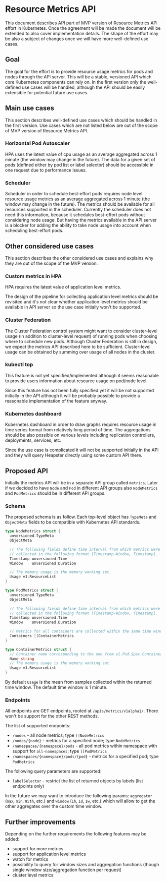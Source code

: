 # Resource Metrics API

This document describes API part of MVP version of Resource Metrics API effort in Kubernetes. Once the agreement will be made the document will be extended to also cover implementation details. The shape of the effort may be also a subject of changes once we will have more well-defined use cases.

## Goal

The goal for the effort is to provide resource usage metrics for pods and nodes through the API server. This will be a stable, versioned API which core Kubernetes components can rely on. In the first version only the well-defined use cases will be handled, although the API should be easily extensible for potential future use cases.

## Main use cases

This section describes well-defined use cases which should be handled in the first version. Use cases which are not listed below are out of the scope of MVP version of Resource Metrics API.

### Horizontal Pod Autoscaler

HPA uses the latest value of cpu usage as an average aggregated across 1 minute (the window may change in the future). The data for a given set of pods (defined either by pod list or label selector) should be accessible in one request due to performance issues.

### Scheduler

Scheduler in order to schedule best-effort pods requires node level resource usage metrics as an average aggregated across 1 minute (the window may change in the future). The metrics should be available for all resources supported in the scheduler. Currently the scheduler does not need this information, because it schedules best-effort pods without considering node usage. But having the metrics available in the API server is a blocker for adding the ability to take node usage into account when scheduling best-effort pods.

## Other considered use cases

This section describes the other considered use cases and explains why they are out of the scope of the MVP version.

### Custom metrics in HPA

HPA requires the latest value of application level metrics.

The design of the pipeline for collecting application level metrics should be revisited and it's not clear whether application level metrics should be available in API server so the use case initially won't be supported.

### Cluster Federation

The Cluster Federation control system might want to consider cluster-level usage (in addition to cluster-level request) of running pods when choosing where to schedule new pods. Although Cluster Federation is still in design, we expect the metrics API described here to be sufficient. Cluster-level usage can be obtained by summing over usage of all nodes in the cluster.

### kubectl top

This feature is not yet specified/implemented although it seems reasonable to provide users information about resource usage on pod/node level.

Since this feature has not been fully specified yet it will be not supported initially in the API although it will be probably possible to provide a reasonable implementation of the feature anyway.

### Kubernetes dashboard

Kubernetes dashboard in order to draw graphs requires resource usage in time series format from relatively long period of time. The aggregations should be also possible on various levels including replication controllers, deployments, services, etc.

Since the use case is complicated it will not be supported initially in the API and they will query Heapster directly using some custom API there.

## Proposed API

Initially the metrics API will be in a separate API group called `metrics`. Later if we decided to have `Node` and `Pod` in different API groups also `NodeMetrics` and `PodMetrics` should be in different API groups.

### Schema

The proposed schema is as follow. Each top-level object has `TypeMeta` and `ObjectMeta` fields to be compatible with Kubernetes API standards.

```go
type NodeMetrics struct {
  unversioned.TypeMeta
  ObjectMeta

  // The following fields define time interval from which metrics were
  // collected in the following format [Timestamp-Window, Timestamp].
  Timestamp unversioned.Time
  Window    unversioned.Duration

  // The memory usage is the memory working set.
  Usage v1.ResourceList
}

type PodMetrics struct {
  unversioned.TypeMeta
  ObjectMeta

  // The following fields define time interval from which metrics were
  // collected in the following format [Timestamp-Window, Timestamp].
  Timestamp unversioned.Time
  Window    unversioned.Duration

  // Metrics for all containers are collected within the same time window.
  Containers []ContainerMetrics
}

type ContainerMetrics struct {
  // Container name corresponding to the one from v1.Pod.Spec.Containers.
  Name string
  // The memory usage is the memory working set.
  Usage v1.ResourceList
}
```

By default `Usage` is the mean from samples collected within the returned time window. The default time window is 1 minute.

### Endpoints

All endpoints are GET endpoints, rooted at `/apis/metrics/v1alpha1/`. There won't be support for the other REST methods.

The list of supported endpoints:

- `/nodes` - all node metrics; type `[]NodeMetrics`
- `/nodes/{node}` - metrics for a specified node; type `NodeMetrics`
- `/namespaces/{namespace}/pods` - all pod metrics within namespace with support for `all-namespaces`; type `[]PodMetrics`
- `/namespaces/{namespace}/pods/{pod}` - metrics for a specified pod; type `PodMetrics`

The following query parameters are supported:

- `labelSelector` - restrict the list of returned objects by labels (list endpoints only)

In the future we may want to introduce the following params: `aggregator` (`max`, `min`, `95th`, etc.) and `window` (`1h`, `1d`, `1w`, etc.) which will allow to get the other aggregates over the custom time window.

## Further improvements

Depending on the further requirements the following features may be added:

- support for more metrics
- support for application level metrics
- watch for metrics
- possibility to query for window sizes and aggregation functions (though single window size/aggregation function per request)
- cluster level metrics
